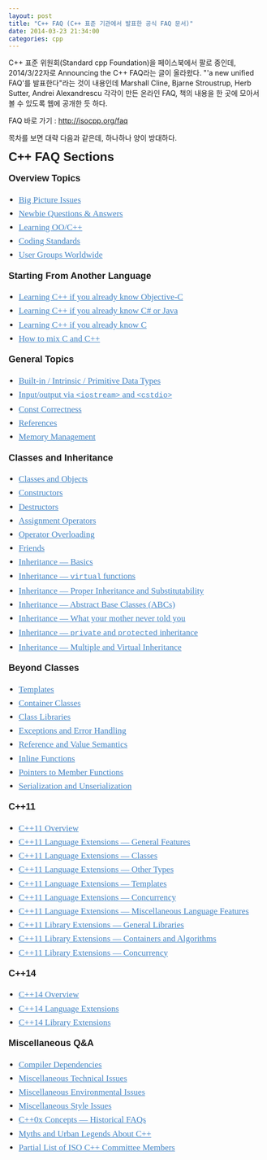 ```yaml
---
layout: post
title: "C++ FAQ (C++ 표준 기관에서 발표한 공식 FAQ 문서)"
date: 2014-03-23 21:34:00
categories: cpp
---
```


C++ 표준 위원회(Standard cpp Foundation)을 페이스북에서 팔로 중인데, 2014/3/22자로 Announcing the C++ FAQ라는 글이 올라왔다. "'a new unified FAQ'를 발표한다"라는 것이 내용인데 Marshall Cline, Bjarne Stroustrup, Herb Sutter, Andrei Alexandrescu 각각이 만든 온라인 FAQ, 책의 내용을 한 곳에 모아서 볼 수 있도록 웹에 공개한 듯 하다.

FAQ 바로 가기 : http://isocpp.org/faq

목차를 보면 대략 다음과 같은데, 하나하나 양이 방대하다.

<h3 style="margin: 0px 0px 17px; padding: 0px; border: 0px; font-family: proxima-nova, Helvetica, Arial, sans-serif; line-height: 1.2; font-size: 24px; vertical-align: baseline;">C++ FAQ Sections</h3><h4 style="margin: 0px 0px 17px; padding: 0px; border: 0px; font-family: proxima-nova, Helvetica, Arial, sans-serif; line-height: 1.2; font-size: 18px; vertical-align: baseline;">Overview Topics</h4><ul style="margin: 0px 0px 17px 20px; padding: 0px; border: 0px; font-family: elena-web-basic, Georgia, 'Times New Roman', serif; line-height: 27.200000762939453px; font-size: 17px; vertical-align: baseline; list-style-position: initial; list-style-image: initial;"><li style="margin: 0px; padding: 0px; border: 0px; font-family: inherit; font-style: inherit; font-variant: inherit; font-weight: inherit; line-height: inherit; vertical-align: baseline;"><a href="http://isocpp.org/wiki/faq/big-picture" title="Section: Big Picture Issues" style="margin: 0px; padding: 0px; border: 0px; font-family: inherit; font-style: inherit; font-variant: inherit; font-weight: inherit; line-height: inherit; vertical-align: baseline; color: rgb(65, 131, 196);">Big Picture Issues</a></li><li style="margin: 0px; padding: 0px; border: 0px; font-family: inherit; font-style: inherit; font-variant: inherit; font-weight: inherit; line-height: inherit; vertical-align: baseline;"><a href="http://isocpp.org/wiki/faq/newbie" title="Section: Newbie Questions &amp; Answers" style="margin: 0px; padding: 0px; border: 0px; font-family: inherit; font-style: inherit; font-variant: inherit; font-weight: inherit; line-height: inherit; vertical-align: baseline; color: rgb(65, 131, 196);">Newbie Questions &amp; Answers</a></li><li style="margin: 0px; padding: 0px; border: 0px; font-family: inherit; font-style: inherit; font-variant: inherit; font-weight: inherit; line-height: inherit; vertical-align: baseline;"><a href="http://isocpp.org/wiki/faq/how-to-learn-cpp" title="Section: Learning C++" style="margin: 0px; padding: 0px; border: 0px; font-family: inherit; font-style: inherit; font-variant: inherit; font-weight: inherit; line-height: inherit; vertical-align: baseline; color: rgb(65, 131, 196);">Learning OO/C++</a></li><li style="margin: 0px; padding: 0px; border: 0px; font-family: inherit; font-style: inherit; font-variant: inherit; font-weight: inherit; line-height: inherit; vertical-align: baseline;"><a href="http://isocpp.org/wiki/faq/coding-standards" title="Section: Coding Standards" style="margin: 0px; padding: 0px; border: 0px; font-family: inherit; font-style: inherit; font-variant: inherit; font-weight: inherit; line-height: inherit; vertical-align: baseline; color: rgb(65, 131, 196);">Coding Standards</a></li><li style="margin: 0px; padding: 0px; border: 0px; font-family: inherit; font-style: inherit; font-variant: inherit; font-weight: inherit; line-height: inherit; vertical-align: baseline;"><a href="http://isocpp.org/wiki/faq/user-groups-worldwide" title="Section: User Groups Worldwide" style="margin: 0px; padding: 0px; border: 0px; font-family: inherit; font-style: inherit; font-variant: inherit; font-weight: inherit; line-height: inherit; vertical-align: baseline; color: rgb(65, 131, 196);">User Groups Worldwide</a></li></ul><h4 style="margin: 0px 0px 17px; padding: 0px; border: 0px; font-family: proxima-nova, Helvetica, Arial, sans-serif; line-height: 1.2; font-size: 18px; vertical-align: baseline;">Starting From Another Language</h4><ul style="margin: 0px 0px 17px 20px; padding: 0px; border: 0px; font-family: elena-web-basic, Georgia, 'Times New Roman', serif; line-height: 27.200000762939453px; font-size: 17px; vertical-align: baseline; list-style-position: initial; list-style-image: initial;"><li style="margin: 0px; padding: 0px; border: 0px; font-family: inherit; font-style: inherit; font-variant: inherit; font-weight: inherit; line-height: inherit; vertical-align: baseline;"><a href="http://isocpp.org/wiki/faq/objective-c" title="Section: Learning C++ if you already know Objective-C" style="margin: 0px; padding: 0px; border: 0px; font-family: inherit; font-style: inherit; font-variant: inherit; font-weight: inherit; line-height: inherit; vertical-align: baseline; color: rgb(65, 131, 196);">Learning C++ if you already know Objective-C</a></li><li style="margin: 0px; padding: 0px; border: 0px; font-family: inherit; font-style: inherit; font-variant: inherit; font-weight: inherit; line-height: inherit; vertical-align: baseline;"><a href="http://isocpp.org/wiki/faq/csharp-java" title="Section: Learning C++ if you already know C# or Java" style="margin: 0px; padding: 0px; border: 0px; font-family: inherit; font-style: inherit; font-variant: inherit; font-weight: inherit; line-height: inherit; vertical-align: baseline; color: rgb(65, 131, 196);">Learning C++ if you already know C# or Java</a></li><li style="margin: 0px; padding: 0px; border: 0px; font-family: inherit; font-style: inherit; font-variant: inherit; font-weight: inherit; line-height: inherit; vertical-align: baseline;"><a href="http://isocpp.org/wiki/faq/c" title="Section: Learning C++ if you already know C" style="margin: 0px; padding: 0px; border: 0px; font-family: inherit; font-style: inherit; font-variant: inherit; font-weight: inherit; line-height: inherit; vertical-align: baseline; color: rgb(65, 131, 196);">Learning C++ if you already know C</a></li><li style="margin: 0px; padding: 0px; border: 0px; font-family: inherit; font-style: inherit; font-variant: inherit; font-weight: inherit; line-height: inherit; vertical-align: baseline;"><a href="http://isocpp.org/wiki/faq/mixing-c-and-cpp" title="Section: How to mix C and C++" style="margin: 0px; padding: 0px; border: 0px; font-family: inherit; font-style: inherit; font-variant: inherit; font-weight: inherit; line-height: inherit; vertical-align: baseline; color: rgb(65, 131, 196);">How to mix C and C++</a></li></ul><h4 style="margin: 0px 0px 17px; padding: 0px; border: 0px; font-family: proxima-nova, Helvetica, Arial, sans-serif; line-height: 1.2; font-size: 18px; vertical-align: baseline;">General Topics</h4><ul style="margin: 0px 0px 17px 20px; padding: 0px; border: 0px; font-family: elena-web-basic, Georgia, 'Times New Roman', serif; line-height: 27.200000762939453px; font-size: 17px; vertical-align: baseline; list-style-position: initial; list-style-image: initial;"><li style="margin: 0px; padding: 0px; border: 0px; font-family: inherit; font-style: inherit; font-variant: inherit; font-weight: inherit; line-height: inherit; vertical-align: baseline;"><a href="http://isocpp.org/wiki/faq/intrinsic-types" title="Section: Built-in / Intrinsic / Primitive Data Types" style="margin: 0px; padding: 0px; border: 0px; font-family: inherit; font-style: inherit; font-variant: inherit; font-weight: inherit; line-height: inherit; vertical-align: baseline; color: rgb(65, 131, 196);">Built-in / Intrinsic / Primitive Data Types</a></li><li style="margin: 0px; padding: 0px; border: 0px; font-family: inherit; font-style: inherit; font-variant: inherit; font-weight: inherit; line-height: inherit; vertical-align: baseline;"><a href="http://isocpp.org/wiki/faq/input-output" title="Section: Input/output via &lt;iostream&gt; and &lt;cstdio&gt;" style="margin: 0px; padding: 0px; border: 0px; font-family: inherit; font-style: inherit; font-variant: inherit; font-weight: inherit; line-height: inherit; vertical-align: baseline; color: rgb(65, 131, 196);">Input/output via&nbsp;<code style="margin: 0px; padding: 0px; border: 0px; font-family: Consolas, 'Courier New', 'Lucida Console', monospace; font-style: inherit; font-variant: inherit; font-weight: inherit; line-height: inherit; vertical-align: baseline; white-space: pre-wrap;">&lt;iostream&gt;</code>&nbsp;and&nbsp;<code style="margin: 0px; padding: 0px; border: 0px; font-family: Consolas, 'Courier New', 'Lucida Console', monospace; font-style: inherit; font-variant: inherit; font-weight: inherit; line-height: inherit; vertical-align: baseline; white-space: pre-wrap;">&lt;cstdio&gt;</code></a></li><li style="margin: 0px; padding: 0px; border: 0px; font-family: inherit; font-style: inherit; font-variant: inherit; font-weight: inherit; line-height: inherit; vertical-align: baseline;"><a href="http://isocpp.org/wiki/faq/const-correctness" title="Section: Const Correctness" style="margin: 0px; padding: 0px; border: 0px; font-family: inherit; font-style: inherit; font-variant: inherit; font-weight: inherit; line-height: inherit; vertical-align: baseline; color: rgb(65, 131, 196);">Const Correctness</a></li><li style="margin: 0px; padding: 0px; border: 0px; font-family: inherit; font-style: inherit; font-variant: inherit; font-weight: inherit; line-height: inherit; vertical-align: baseline;"><a href="http://isocpp.org/wiki/faq/references" title="Section: References" style="margin: 0px; padding: 0px; border: 0px; font-family: inherit; font-style: inherit; font-variant: inherit; font-weight: inherit; line-height: inherit; vertical-align: baseline; color: rgb(65, 131, 196);">References</a></li><li style="margin: 0px; padding: 0px; border: 0px; font-family: inherit; font-style: inherit; font-variant: inherit; font-weight: inherit; line-height: inherit; vertical-align: baseline;"><a href="http://isocpp.org/wiki/faq/freestore-mgmt" title="Section: Memory Management" style="margin: 0px; padding: 0px; border: 0px; font-family: inherit; font-style: inherit; font-variant: inherit; font-weight: inherit; line-height: inherit; vertical-align: baseline; color: rgb(65, 131, 196);">Memory Management</a></li></ul><h4 style="margin: 0px 0px 17px; padding: 0px; border: 0px; font-family: proxima-nova, Helvetica, Arial, sans-serif; line-height: 1.2; font-size: 18px; vertical-align: baseline;">Classes and Inheritance</h4><ul style="margin: 0px 0px 17px 20px; padding: 0px; border: 0px; font-family: elena-web-basic, Georgia, 'Times New Roman', serif; line-height: 27.200000762939453px; font-size: 17px; vertical-align: baseline; list-style-position: initial; list-style-image: initial;"><li style="margin: 0px; padding: 0px; border: 0px; font-family: inherit; font-style: inherit; font-variant: inherit; font-weight: inherit; line-height: inherit; vertical-align: baseline;"><a href="http://isocpp.org/wiki/faq/classes-and-objects" title="Section: Classes and Objects" style="margin: 0px; padding: 0px; border: 0px; font-family: inherit; font-style: inherit; font-variant: inherit; font-weight: inherit; line-height: inherit; vertical-align: baseline; color: rgb(65, 131, 196);">Classes and Objects</a></li><li style="margin: 0px; padding: 0px; border: 0px; font-family: inherit; font-style: inherit; font-variant: inherit; font-weight: inherit; line-height: inherit; vertical-align: baseline;"><a href="http://isocpp.org/wiki/faq/ctors" title="Section: Constructors" style="margin: 0px; padding: 0px; border: 0px; font-family: inherit; font-style: inherit; font-variant: inherit; font-weight: inherit; line-height: inherit; vertical-align: baseline; color: rgb(65, 131, 196);">Constructors</a></li><li style="margin: 0px; padding: 0px; border: 0px; font-family: inherit; font-style: inherit; font-variant: inherit; font-weight: inherit; line-height: inherit; vertical-align: baseline;"><a href="http://isocpp.org/wiki/faq/dtors" title="Section: Destructors" style="margin: 0px; padding: 0px; border: 0px; font-family: inherit; font-style: inherit; font-variant: inherit; font-weight: inherit; line-height: inherit; vertical-align: baseline; color: rgb(65, 131, 196);">Destructors</a></li><li style="margin: 0px; padding: 0px; border: 0px; font-family: inherit; font-style: inherit; font-variant: inherit; font-weight: inherit; line-height: inherit; vertical-align: baseline;"><a href="http://isocpp.org/wiki/faq/assignment-operators" title="Section: Assignment Operators" style="margin: 0px; padding: 0px; border: 0px; font-family: inherit; font-style: inherit; font-variant: inherit; font-weight: inherit; line-height: inherit; vertical-align: baseline; color: rgb(65, 131, 196);">Assignment Operators</a></li><li style="margin: 0px; padding: 0px; border: 0px; font-family: inherit; font-style: inherit; font-variant: inherit; font-weight: inherit; line-height: inherit; vertical-align: baseline;"><a href="http://isocpp.org/wiki/faq/operator-overloading" title="Section: Operator Overloading" style="margin: 0px; padding: 0px; border: 0px; font-family: inherit; font-style: inherit; font-variant: inherit; font-weight: inherit; line-height: inherit; vertical-align: baseline; color: rgb(65, 131, 196);">Operator Overloading</a></li><li style="margin: 0px; padding: 0px; border: 0px; font-family: inherit; font-style: inherit; font-variant: inherit; font-weight: inherit; line-height: inherit; vertical-align: baseline;"><a href="http://isocpp.org/wiki/faq/friends" title="Section: Friends" style="margin: 0px; padding: 0px; border: 0px; font-family: inherit; font-style: inherit; font-variant: inherit; font-weight: inherit; line-height: inherit; vertical-align: baseline; color: rgb(65, 131, 196);">Friends</a></li><li style="margin: 0px; padding: 0px; border: 0px; font-family: inherit; font-style: inherit; font-variant: inherit; font-weight: inherit; line-height: inherit; vertical-align: baseline;"><a href="http://isocpp.org/wiki/faq/basics-of-inheritance" title="Section: Inheritance — Basics" style="margin: 0px; padding: 0px; border: 0px; font-family: inherit; font-style: inherit; font-variant: inherit; font-weight: inherit; line-height: inherit; vertical-align: baseline; color: rgb(65, 131, 196);">Inheritance — Basics</a></li><li style="margin: 0px; padding: 0px; border: 0px; font-family: inherit; font-style: inherit; font-variant: inherit; font-weight: inherit; line-height: inherit; vertical-align: baseline;"><a href="http://isocpp.org/wiki/faq/virtual-functions" title="Section: Inheritance — virtual functions" style="margin: 0px; padding: 0px; border: 0px; font-family: inherit; font-style: inherit; font-variant: inherit; font-weight: inherit; line-height: inherit; vertical-align: baseline; color: rgb(65, 131, 196);">Inheritance —&nbsp;<code style="margin: 0px; padding: 0px; border: 0px; font-family: Consolas, 'Courier New', 'Lucida Console', monospace; font-style: inherit; font-variant: inherit; font-weight: inherit; line-height: inherit; vertical-align: baseline; white-space: pre-wrap;">virtual</code>&nbsp;functions</a></li><li style="margin: 0px; padding: 0px; border: 0px; font-family: inherit; font-style: inherit; font-variant: inherit; font-weight: inherit; line-height: inherit; vertical-align: baseline;"><a href="http://isocpp.org/wiki/faq/proper-inheritance" title="Section: Inheritance — Proper Inheritance and Substitutability" style="margin: 0px; padding: 0px; border: 0px; font-family: inherit; font-style: inherit; font-variant: inherit; font-weight: inherit; line-height: inherit; vertical-align: baseline; color: rgb(65, 131, 196);">Inheritance — Proper Inheritance and Substitutability</a></li><li style="margin: 0px; padding: 0px; border: 0px; font-family: inherit; font-style: inherit; font-variant: inherit; font-weight: inherit; line-height: inherit; vertical-align: baseline;"><a href="http://isocpp.org/wiki/faq/abcs" title="Section: Inheritance — Abstract Base Classes (ABCs)" style="margin: 0px; padding: 0px; border: 0px; font-family: inherit; font-style: inherit; font-variant: inherit; font-weight: inherit; line-height: inherit; vertical-align: baseline; color: rgb(65, 131, 196);">Inheritance — Abstract Base Classes (ABCs)</a></li><li style="margin: 0px; padding: 0px; border: 0px; font-family: inherit; font-style: inherit; font-variant: inherit; font-weight: inherit; line-height: inherit; vertical-align: baseline;"><a href="http://isocpp.org/wiki/faq/strange-inheritance" title="Section: Inheritance — What your mother never told you" style="margin: 0px; padding: 0px; border: 0px; font-family: inherit; font-style: inherit; font-variant: inherit; font-weight: inherit; line-height: inherit; vertical-align: baseline; color: rgb(65, 131, 196);">Inheritance — What your mother never told you</a></li><li style="margin: 0px; padding: 0px; border: 0px; font-family: inherit; font-style: inherit; font-variant: inherit; font-weight: inherit; line-height: inherit; vertical-align: baseline;"><a href="http://isocpp.org/wiki/faq/private-inheritance" title="Section: Inheritance — private and protected inheritance" style="margin: 0px; padding: 0px; border: 0px; font-family: inherit; font-style: inherit; font-variant: inherit; font-weight: inherit; line-height: inherit; vertical-align: baseline; color: rgb(65, 131, 196);">Inheritance —&nbsp;<code style="margin: 0px; padding: 0px; border: 0px; font-family: Consolas, 'Courier New', 'Lucida Console', monospace; font-style: inherit; font-variant: inherit; font-weight: inherit; line-height: inherit; vertical-align: baseline; white-space: pre-wrap;">private</code>&nbsp;and&nbsp;<code style="margin: 0px; padding: 0px; border: 0px; font-family: Consolas, 'Courier New', 'Lucida Console', monospace; font-style: inherit; font-variant: inherit; font-weight: inherit; line-height: inherit; vertical-align: baseline; white-space: pre-wrap;">protected</code>&nbsp;inheritance</a></li><li style="margin: 0px; padding: 0px; border: 0px; font-family: inherit; font-style: inherit; font-variant: inherit; font-weight: inherit; line-height: inherit; vertical-align: baseline;"><a href="http://isocpp.org/wiki/faq/multiple-inheritance" title="Section: Inheritance — Multiple and Virtual Inheritance" style="margin: 0px; padding: 0px; border: 0px; font-family: inherit; font-style: inherit; font-variant: inherit; font-weight: inherit; line-height: inherit; vertical-align: baseline; color: rgb(65, 131, 196);">Inheritance — Multiple and Virtual Inheritance</a></li></ul><h4 style="margin: 0px 0px 17px; padding: 0px; border: 0px; font-family: proxima-nova, Helvetica, Arial, sans-serif; line-height: 1.2; font-size: 18px; vertical-align: baseline;">Beyond Classes</h4><ul style="margin: 0px 0px 17px 20px; padding: 0px; border: 0px; font-family: elena-web-basic, Georgia, 'Times New Roman', serif; line-height: 27.200000762939453px; font-size: 17px; vertical-align: baseline; list-style-position: initial; list-style-image: initial;"><li style="margin: 0px; padding: 0px; border: 0px; font-family: inherit; font-style: inherit; font-variant: inherit; font-weight: inherit; line-height: inherit; vertical-align: baseline;"><a href="http://isocpp.org/wiki/faq/templates" title="Section: Templates" style="margin: 0px; padding: 0px; border: 0px; font-family: inherit; font-style: inherit; font-variant: inherit; font-weight: inherit; line-height: inherit; vertical-align: baseline; color: rgb(65, 131, 196);">Templates</a></li><li style="margin: 0px; padding: 0px; border: 0px; font-family: inherit; font-style: inherit; font-variant: inherit; font-weight: inherit; line-height: inherit; vertical-align: baseline;"><a href="http://isocpp.org/wiki/faq/containers" title="Section: Container Classes" style="margin: 0px; padding: 0px; border: 0px; font-family: inherit; font-style: inherit; font-variant: inherit; font-weight: inherit; line-height: inherit; vertical-align: baseline; color: rgb(65, 131, 196);">Container Classes</a></li><li style="margin: 0px; padding: 0px; border: 0px; font-family: inherit; font-style: inherit; font-variant: inherit; font-weight: inherit; line-height: inherit; vertical-align: baseline;"><a href="http://isocpp.org/wiki/faq/class-libraries" title="Section: Class Libraries" style="margin: 0px; padding: 0px; border: 0px; font-family: inherit; font-style: inherit; font-variant: inherit; font-weight: inherit; line-height: inherit; vertical-align: baseline; color: rgb(65, 131, 196);">Class Libraries</a></li><li style="margin: 0px; padding: 0px; border: 0px; font-family: inherit; font-style: inherit; font-variant: inherit; font-weight: inherit; line-height: inherit; vertical-align: baseline;"><a href="http://isocpp.org/wiki/faq/exceptions" title="Section: Exceptions and Error Handling" style="margin: 0px; padding: 0px; border: 0px; font-family: inherit; font-style: inherit; font-variant: inherit; font-weight: inherit; line-height: inherit; vertical-align: baseline; color: rgb(65, 131, 196);">Exceptions and Error Handling</a></li><li style="margin: 0px; padding: 0px; border: 0px; font-family: inherit; font-style: inherit; font-variant: inherit; font-weight: inherit; line-height: inherit; vertical-align: baseline;"><a href="http://isocpp.org/wiki/faq/value-vs-ref-semantics" title="Section: Reference and Value Semantics" style="margin: 0px; padding: 0px; border: 0px; font-family: inherit; font-style: inherit; font-variant: inherit; font-weight: inherit; line-height: inherit; vertical-align: baseline; color: rgb(65, 131, 196);">Reference and Value Semantics</a></li><li style="margin: 0px; padding: 0px; border: 0px; font-family: inherit; font-style: inherit; font-variant: inherit; font-weight: inherit; line-height: inherit; vertical-align: baseline;"><a href="http://isocpp.org/wiki/faq/inline-functions" title="Section: Inline Functions" style="margin: 0px; padding: 0px; border: 0px; font-family: inherit; font-style: inherit; font-variant: inherit; font-weight: inherit; line-height: inherit; vertical-align: baseline; color: rgb(65, 131, 196);">Inline Functions</a></li><li style="margin: 0px; padding: 0px; border: 0px; font-family: inherit; font-style: inherit; font-variant: inherit; font-weight: inherit; line-height: inherit; vertical-align: baseline;"><a href="http://isocpp.org/wiki/faq/pointers-to-members" title="Section: Pointers to Member Functions" style="margin: 0px; padding: 0px; border: 0px; font-family: inherit; font-style: inherit; font-variant: inherit; font-weight: inherit; line-height: inherit; vertical-align: baseline; color: rgb(65, 131, 196);">Pointers to Member Functions</a></li><li style="margin: 0px; padding: 0px; border: 0px; font-family: inherit; font-style: inherit; font-variant: inherit; font-weight: inherit; line-height: inherit; vertical-align: baseline;"><a href="http://isocpp.org/wiki/faq/serialization" title="Section: Serialization and Unserialization" style="margin: 0px; padding: 0px; border: 0px; font-family: inherit; font-style: inherit; font-variant: inherit; font-weight: inherit; line-height: inherit; vertical-align: baseline; color: rgb(65, 131, 196);">Serialization and Unserialization</a></li></ul><h4 style="margin: 0px 0px 17px; padding: 0px; border: 0px; font-family: proxima-nova, Helvetica, Arial, sans-serif; line-height: 1.2; font-size: 18px; vertical-align: baseline;">C++11</h4><ul style="margin: 0px 0px 17px 20px; padding: 0px; border: 0px; font-family: elena-web-basic, Georgia, 'Times New Roman', serif; line-height: 27.200000762939453px; font-size: 17px; vertical-align: baseline; list-style-position: initial; list-style-image: initial;"><li style="margin: 0px; padding: 0px; border: 0px; font-family: inherit; font-style: inherit; font-variant: inherit; font-weight: inherit; line-height: inherit; vertical-align: baseline;"><a href="http://isocpp.org/wiki/faq/cpp11" title="Section: C++11 Overview" style="margin: 0px; padding: 0px; border: 0px; font-family: inherit; font-style: inherit; font-variant: inherit; font-weight: inherit; line-height: inherit; vertical-align: baseline; color: rgb(65, 131, 196);">C++11 Overview</a></li><li style="margin: 0px; padding: 0px; border: 0px; font-family: inherit; font-style: inherit; font-variant: inherit; font-weight: inherit; line-height: inherit; vertical-align: baseline;"><a href="http://isocpp.org/wiki/faq/cpp11-language" title="Section: C++11 Language Extensions --- General Features" style="margin: 0px; padding: 0px; border: 0px; font-family: inherit; font-style: inherit; font-variant: inherit; font-weight: inherit; line-height: inherit; vertical-align: baseline; color: rgb(65, 131, 196);">C++11 Language Extensions — General Features</a></li><li style="margin: 0px; padding: 0px; border: 0px; font-family: inherit; font-style: inherit; font-variant: inherit; font-weight: inherit; line-height: inherit; vertical-align: baseline;"><a href="http://isocpp.org/wiki/faq/cpp11-language-classes" title="Section: C++11 Language Extensions -- Classes" style="margin: 0px; padding: 0px; border: 0px; font-family: inherit; font-style: inherit; font-variant: inherit; font-weight: inherit; line-height: inherit; vertical-align: baseline; color: rgb(65, 131, 196);">C++11 Language Extensions — Classes</a></li><li style="margin: 0px; padding: 0px; border: 0px; font-family: inherit; font-style: inherit; font-variant: inherit; font-weight: inherit; line-height: inherit; vertical-align: baseline;"><a href="http://isocpp.org/wiki/faq/cpp11-language-types" title="Section: C++11 Language Extensions --- Other Types" style="margin: 0px; padding: 0px; border: 0px; font-family: inherit; font-style: inherit; font-variant: inherit; font-weight: inherit; line-height: inherit; vertical-align: baseline; color: rgb(65, 131, 196);">C++11 Language Extensions — Other Types</a></li><li style="margin: 0px; padding: 0px; border: 0px; font-family: inherit; font-style: inherit; font-variant: inherit; font-weight: inherit; line-height: inherit; vertical-align: baseline;"><a href="http://isocpp.org/wiki/faq/cpp11-language-templates" title="Section: C++11 Language Extensions -- Templates" style="margin: 0px; padding: 0px; border: 0px; font-family: inherit; font-style: inherit; font-variant: inherit; font-weight: inherit; line-height: inherit; vertical-align: baseline; color: rgb(65, 131, 196);">C++11 Language Extensions — Templates</a></li><li style="margin: 0px; padding: 0px; border: 0px; font-family: inherit; font-style: inherit; font-variant: inherit; font-weight: inherit; line-height: inherit; vertical-align: baseline;"><a href="http://isocpp.org/wiki/faq/cpp11-language-concurrency" title="Section: C++11 Language Extensions --- Concurrency" style="margin: 0px; padding: 0px; border: 0px; font-family: inherit; font-style: inherit; font-variant: inherit; font-weight: inherit; line-height: inherit; vertical-align: baseline; color: rgb(65, 131, 196);">C++11 Language Extensions — Concurrency</a></li><li style="margin: 0px; padding: 0px; border: 0px; font-family: inherit; font-style: inherit; font-variant: inherit; font-weight: inherit; line-height: inherit; vertical-align: baseline;"><a href="http://isocpp.org/wiki/faq/cpp11-language-misc" title="Section: C++11 Language Extensions --- Miscellaneous Language Features" style="margin: 0px; padding: 0px; border: 0px; font-family: inherit; font-style: inherit; font-variant: inherit; font-weight: inherit; line-height: inherit; vertical-align: baseline; color: rgb(65, 131, 196);">C++11 Language Extensions — Miscellaneous Language Features</a></li><li style="margin: 0px; padding: 0px; border: 0px; font-family: inherit; font-style: inherit; font-variant: inherit; font-weight: inherit; line-height: inherit; vertical-align: baseline;"><a href="http://isocpp.org/wiki/faq/cpp11-library" title="Section: C++11 Library Extensions --- General Libraries" style="margin: 0px; padding: 0px; border: 0px; font-family: inherit; font-style: inherit; font-variant: inherit; font-weight: inherit; line-height: inherit; vertical-align: baseline; color: rgb(65, 131, 196);">C++11 Library Extensions — General Libraries</a></li><li style="margin: 0px; padding: 0px; border: 0px; font-family: inherit; font-style: inherit; font-variant: inherit; font-weight: inherit; line-height: inherit; vertical-align: baseline;"><a href="http://isocpp.org/wiki/faq/cpp11-library-stl" title="Section: C++11 Standard Library Extensions --- Containers and Algorithms" style="margin: 0px; padding: 0px; border: 0px; font-family: inherit; font-style: inherit; font-variant: inherit; font-weight: inherit; line-height: inherit; vertical-align: baseline; color: rgb(65, 131, 196);">C++11 Library Extensions — Containers and Algorithms</a></li><li style="margin: 0px; padding: 0px; border: 0px; font-family: inherit; font-style: inherit; font-variant: inherit; font-weight: inherit; line-height: inherit; vertical-align: baseline;"><a href="http://isocpp.org/wiki/faq/cpp11-library-concurrency" title="Section: C++11 Standard Library Extensions --- Concurrency" style="margin: 0px; padding: 0px; border: 0px; font-family: inherit; font-style: inherit; font-variant: inherit; font-weight: inherit; line-height: inherit; vertical-align: baseline; color: rgb(65, 131, 196);">C++11 Library Extensions — Concurrency</a></li></ul><h4 style="margin: 0px 0px 17px; padding: 0px; border: 0px; font-family: proxima-nova, Helvetica, Arial, sans-serif; line-height: 1.2; font-size: 18px; vertical-align: baseline;">C++14</h4><ul style="margin: 0px 0px 17px 20px; padding: 0px; border: 0px; font-family: elena-web-basic, Georgia, 'Times New Roman', serif; line-height: 27.200000762939453px; font-size: 17px; vertical-align: baseline; list-style-position: initial; list-style-image: initial;"><li style="margin: 0px; padding: 0px; border: 0px; font-family: inherit; font-style: inherit; font-variant: inherit; font-weight: inherit; line-height: inherit; vertical-align: baseline;"><a href="http://isocpp.org/wiki/faq/cpp14" title="Section: C++14 Overview" style="margin: 0px; padding: 0px; border: 0px; font-family: inherit; font-style: inherit; font-variant: inherit; font-weight: inherit; line-height: inherit; vertical-align: baseline; color: rgb(65, 131, 196);">C++14 Overview</a></li><li style="margin: 0px; padding: 0px; border: 0px; font-family: inherit; font-style: inherit; font-variant: inherit; font-weight: inherit; line-height: inherit; vertical-align: baseline;"><a href="http://isocpp.org/wiki/faq/cpp14-language" title="Section: C++14 Language Extensions" style="margin: 0px; padding: 0px; border: 0px; font-family: inherit; font-style: inherit; font-variant: inherit; font-weight: inherit; line-height: inherit; vertical-align: baseline; color: rgb(65, 131, 196);">C++14 Language Extensions</a></li><li style="margin: 0px; padding: 0px; border: 0px; font-family: inherit; font-style: inherit; font-variant: inherit; font-weight: inherit; line-height: inherit; vertical-align: baseline;"><a href="http://isocpp.org/wiki/faq/cpp14-library" title="Section: C++14 Library Extensions" style="margin: 0px; padding: 0px; border: 0px; font-family: inherit; font-style: inherit; font-variant: inherit; font-weight: inherit; line-height: inherit; vertical-align: baseline; color: rgb(65, 131, 196);">C++14 Library Extensions</a></li></ul><h4 style="margin: 0px 0px 17px; padding: 0px; border: 0px; font-family: proxima-nova, Helvetica, Arial, sans-serif; line-height: 1.2; font-size: 18px; vertical-align: baseline;">Miscellaneous Q&amp;A</h4><ul style="margin: 0px 0px 17px 20px; padding: 0px; border: 0px; font-family: elena-web-basic, Georgia, 'Times New Roman', serif; line-height: 27.200000762939453px; font-size: 17px; vertical-align: baseline; list-style-position: initial; list-style-image: initial;"><li style="margin: 0px; padding: 0px; border: 0px; font-family: inherit; font-style: inherit; font-variant: inherit; font-weight: inherit; line-height: inherit; vertical-align: baseline;"><a href="http://isocpp.org/wiki/faq/compiler-dependencies" title="Section: Compiler Dependencies" style="margin: 0px; padding: 0px; border: 0px; font-family: inherit; font-style: inherit; font-variant: inherit; font-weight: inherit; line-height: inherit; vertical-align: baseline; color: rgb(65, 131, 196);">Compiler Dependencies</a></li><li style="margin: 0px; padding: 0px; border: 0px; font-family: inherit; font-style: inherit; font-variant: inherit; font-weight: inherit; line-height: inherit; vertical-align: baseline;"><a href="http://isocpp.org/wiki/faq/misc-technical-issues" title="Section: Miscellaneous Technical Issues" style="margin: 0px; padding: 0px; border: 0px; font-family: inherit; font-style: inherit; font-variant: inherit; font-weight: inherit; line-height: inherit; vertical-align: baseline; color: rgb(65, 131, 196);">Miscellaneous Technical Issues</a></li><li style="margin: 0px; padding: 0px; border: 0px; font-family: inherit; font-style: inherit; font-variant: inherit; font-weight: inherit; line-height: inherit; vertical-align: baseline;"><a href="http://isocpp.org/wiki/faq/misc-environmental-issues" title="Section: Miscellaneous Environmental Issues" style="margin: 0px; padding: 0px; border: 0px; font-family: inherit; font-style: inherit; font-variant: inherit; font-weight: inherit; line-height: inherit; vertical-align: baseline; color: rgb(65, 131, 196);">Miscellaneous Environmental Issues</a></li><li style="margin: 0px; padding: 0px; border: 0px; font-family: inherit; font-style: inherit; font-variant: inherit; font-weight: inherit; line-height: inherit; vertical-align: baseline;"><a href="http://isocpp.org/wiki/faq/style-and-techniques" title="Section: Miscellaneous Style Issues" style="margin: 0px; padding: 0px; border: 0px; font-family: inherit; font-style: inherit; font-variant: inherit; font-weight: inherit; line-height: inherit; vertical-align: baseline; color: rgb(65, 131, 196);">Miscellaneous Style Issues</a></li><li style="margin: 0px; padding: 0px; border: 0px; font-family: inherit; font-style: inherit; font-variant: inherit; font-weight: inherit; line-height: inherit; vertical-align: baseline;"><a href="http://isocpp.org/wiki/faq/cpp0x-concepts-history" title="Section: C++0x Concepts --- Historical FAQs" style="margin: 0px; padding: 0px; border: 0px; font-family: inherit; font-style: inherit; font-variant: inherit; font-weight: inherit; line-height: inherit; vertical-align: baseline; color: rgb(65, 131, 196);">C++0x Concepts — Historical FAQs</a></li><li style="margin: 0px; padding: 0px; border: 0px; font-family: inherit; font-style: inherit; font-variant: inherit; font-weight: inherit; line-height: inherit; vertical-align: baseline;"><a href="http://isocpp.org/wiki/faq/myths" title="Section: Myths and urban legends about C++" style="margin: 0px; padding: 0px; border: 0px; font-family: inherit; font-style: inherit; font-variant: inherit; font-weight: inherit; line-height: inherit; vertical-align: baseline; color: rgb(65, 131, 196);">Myths and Urban Legends About C++</a></li><li style="margin: 0px; padding: 0px; border: 0px; font-family: inherit; font-style: inherit; font-variant: inherit; font-weight: inherit; line-height: inherit; vertical-align: baseline;"><a href="http://isocpp.org/wiki/faq/wg21" title="Section: WG21 Members" style="margin: 0px; padding: 0px; border: 0px; font-family: inherit; font-style: inherit; font-variant: inherit; font-weight: inherit; line-height: inherit; vertical-align: baseline; color: rgb(65, 131, 196);">Partial List of ISO C++ Committee Members</a></li></ul>
